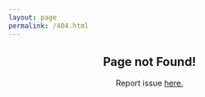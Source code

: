 ```yaml
---
layout: page
permalink: /404.html
---
```


<div style="text-align: center">
<h2>Page not Found!</h2>
Report issue <a href="https://github.com/myhappykitten/www/issues">here.</a>
</div>

